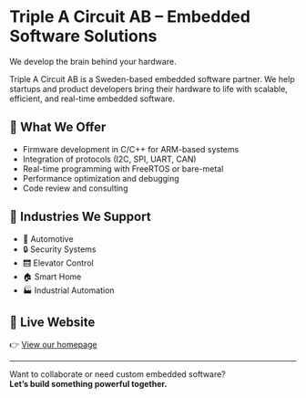 # Triple A Circuit AB – Embedded Software Solutions

We develop the brain behind your hardware.

Triple A Circuit AB is a Sweden-based embedded software partner. We help startups and product developers bring their hardware to life with scalable, efficient, and real-time embedded software.

## 🌟 What We Offer
- Firmware development in C/C++ for ARM-based systems
- Integration of protocols (I2C, SPI, UART, CAN)
- Real-time programming with FreeRTOS or bare-metal
- Performance optimization and debugging
- Code review and consulting

## 🔧 Industries We Support
- 🚗 Automotive
- 🔒 Security Systems
- 🛗 Elevator Control
- 🏠 Smart Home
- 🏭 Industrial Automation

## 🔗 Live Website
👉 [View our homepage](https://<your-username>.github.io/<repo-name>/)

---

Want to collaborate or need custom embedded software?  
**Let’s build something powerful together.**
